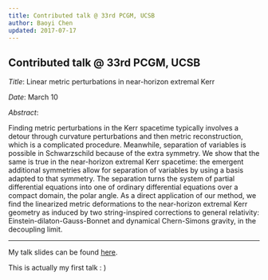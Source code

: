 ```yaml
---
title: Contributed talk @ 33rd PCGM, UCSB
author: Baoyi Chen
updated: 2017-07-17
---
```


## Contributed talk @ 33rd PCGM, UCSB

*Title*: Linear metric perturbations in near-horizon extremal Kerr

*Date*: March 10

*Abstract*: 

Finding metric perturbations in the Kerr spacetime typically involves a detour through curvature perturbations and then metric reconstruction, which is a complicated procedure. Meanwhile, separation of variables is possible in Schwarzschild because of the extra symmetry. We show that the same is true in the near-horizon extremal Kerr spacetime: the emergent additional symmetries allow for separation of variables by using a basis adapted to that symmetry. The separation turns the system of partial differential equations into one of ordinary differential equations over a compact domain, the polar angle. As a direct application of our method, we find the linearized metric deformations to the near-horizon extremal Kerr geometry as induced by two string-inspired corrections to general relativity: Einstein-dilaton-Gauss-Bonnet and dynamical Chern-Simons gravity, in the decoupling limit. 

----------

My talk slides can be found [here](http://www.fermionic.me/talk-slides/NHEK%40PCGM.pdf).

This is actually my first talk : )